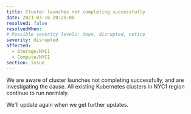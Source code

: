 ```yaml
---
title: Cluster launches not completing successfully
date: 2021-03-16 20:25:00
resolved: false
resolvedWhen: 
# Possible severity levels: down, disrupted, notice
severity: disrupted
affected:
  - Storage/NYC1
  - Compute/NYC1
section: issue
---
```


We are aware of cluster launches not completing successfully, and are investigating the cause. All existing Kubernetes clusters in NYC1 region continue to run normlaly.


We'll update again when we get further updates.

